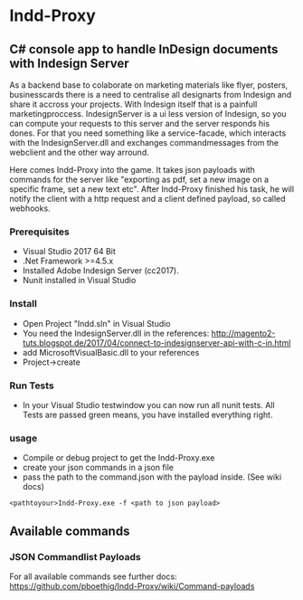 
# Indd-Proxy
## C# console app to handle InDesign documents with Indesign Server

As a backend base to colaborate on marketing materials like flyer, posters, businesscards there is a need to centralise all designarts from Indesign and share it accross your projects. With Indesign itself that is a painfull marketingproccess. IndesignServer is a ui less version of Indesign, so you can compute your requests to this server and the server responds his dones. For that you need something like a service-facade, which interacts with the IndesignServer.dll and exchanges commandmessages from the webclient and the other way arround.

Here comes Indd-Proxy into the game. It takes json payloads with commands for the server like "exporting as pdf, set a new image on a specific frame, set a new text etc". After Indd-Proxy finished his task, he will notify the client with a http request and a client defined payload, so called webhooks. 

### Prerequisites
- Visual Studio 2017 64 Bit
- .Net Framework >=4.5.x
- Installed Adobe Indesign Server (cc2017).
- Nunit installed in Visual Studio

### Install
- Open Project "Indd.sln" in Visual Studio
- You need the IndesignServer.dll in the references: http://magento2-tuts.blogspot.de/2017/04/connect-to-indesignserver-api-with-c-in.html 
- add MicrosoftVisualBasic.dll to your references
- Project->create

### Run Tests
- In your Visual Studio testwindow you can now run all nunit tests. All Tests are passed green means, you have installed everything right.

### usage

- Compile or debug project to get the Indd-Proxy.exe
- create your json commands in a json file 
- pass the path to the command.json with the payload inside. (See wiki docs)

```
<pathtoyour>Indd-Proxy.exe -f <path to json payload>
```

## Available commands
### JSON Commandlist Payloads

For all available commands see further docs: https://github.com/pboethig/Indd-Proxy/wiki/Command-payloads
